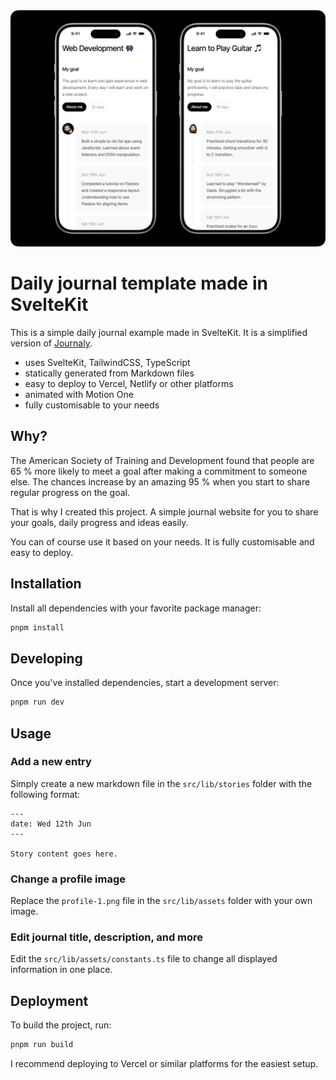 <img src="./header-image.png" alt="" />

# Daily journal template made in SvelteKit

This is a simple daily journal example made in SvelteKit.
It is a simplified version of [Journaly](https://journaly.me).

- uses SvelteKit, TailwindCSS, TypeScript
- statically generated from Markdown files
- easy to deploy to Vercel, Netlify or other platforms
- animated with Motion One
- fully customisable to your needs

## Why?

The American Society of Training and Development found that people are 65 % more likely to meet a goal after making a commitment to someone else.
The chances increase by an amazing 95 % when you start to share regular progress on the goal.

That is why I created this project.
A simple journal website for you to share your goals, daily progress and ideas easily.

You can of course use it based on your needs. It is fully customisable and easy to deploy.

## Installation

Install all dependencies with your favorite package manager:

```bash
pnpm install
```

## Developing

Once you've installed dependencies, start a development server:

```bash
pnpm run dev
```

## Usage

### Add a new entry
Simply create a new markdown file in the `src/lib/stories` folder with the following format:

```
---
date: Wed 12th Jun
---

Story content goes here.
```

### Change a profile image
Replace the `profile-1.png` file in the `src/lib/assets` folder with your own image.

### Edit journal title, description, and more
Edit the `src/lib/assets/constants.ts` file to change all displayed information in one place.

## Deployment

To build the project, run:

```bash
pnpm run build
```

I recommend deploying to Vercel or similar platforms for the easiest setup.
